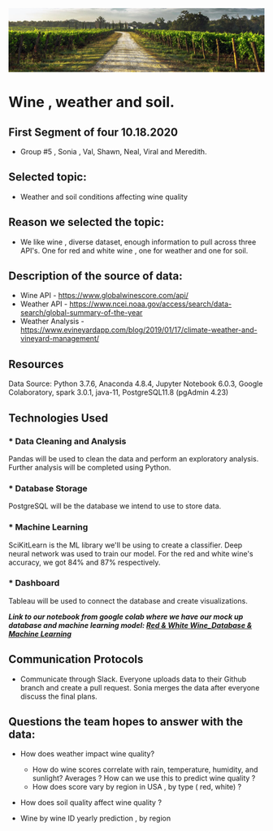 ![](image/Vineyard-chalk-soil.jpg)

# Wine , weather and soil. 

## First Segment of four 10.18.2020 
* Group #5 , Sonia , Val, Shawn, Neal, Viral and Meredith. 

## Selected topic:
* Weather and soil conditions affecting wine quality

## Reason we selected the topic:
* We like wine , diverse dataset, enough information to pull across three API's. One for red and white wine , one for weather and one for soil. 

## Description of the source of data:
* Wine API - https://www.globalwinescore.com/api/ 
* Weather API - https://www.ncei.noaa.gov/access/search/data-search/global-summary-of-the-year
* Weather Analysis - https://www.evineyardapp.com/blog/2019/01/17/climate-weather-and-vineyard-management/

## Resources
Data Source:  Python 3.7.6, Anaconda 4.8.4, Jupyter Notebook 6.0.3, Google Colaboratory, spark 3.0.1, java-11, PostgreSQL11.8 (pgAdmin 4.23)
 
## Technologies Used
### * Data Cleaning and Analysis
Pandas will be used to clean the data and perform an exploratory analysis. Further analysis will be completed using Python.

### * Database Storage
PostgreSQL will be the database we intend to use to store data.

### * Machine Learning
SciKitLearn is the ML library we'll be using to create a classifier.  Deep neural network was used to train our model. For the red and white wine's accuracy, we got 84% and 87% respectively.

### * Dashboard
Tableau will be used to connect the database and create visualizations.

***Link to our  notebook from google colab where we have our mock up database and machine learning model: [Red & White Wine_Database & Machine Learning](https://colab.research.google.com/drive/1HHpNHs4IPrtHj3WlnRHKqREtJmzaJNHD?usp=sharing)***

## Communication Protocols
* Communicate through Slack.  Everyone uploads data to their Github branch and create a pull request.  Sonia merges the data after everyone discuss the final plans. 

## Questions the team hopes to answer with the data:

* How does weather impact wine quality?
    * How do wine scores correlate with rain, temperature, humidity, and sunlight? Averages ? How can we use this to predict wine quality ? 
    * How does score vary by region in USA , by type ( red, white) ?
    
* How does soil quality affect wine quality ?

 * Wine by wine ID yearly prediction , by region
